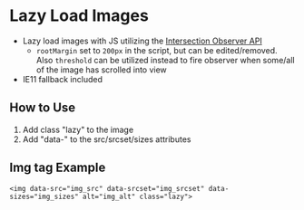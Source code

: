 # Lazy Load Images
- Lazy load images with JS utilizing the [Intersection Observer API](https://developer.mozilla.org/en-US/docs/Web/API/Intersection_Observer_API)
  - `rootMargin` set to `200px` in the script, but can be edited/removed. Also `threshold` can be utilized instead to fire observer when some/all of the image has scrolled into view
- IE11 fallback included

## How to Use
1) Add class "lazy" to the image
2) Add "data-" to the src/srcset/sizes attributes

## Img tag Example
`<img data-src="img_src" data-srcset="img_srcset" data-sizes="img_sizes" alt="img_alt" class="lazy">`